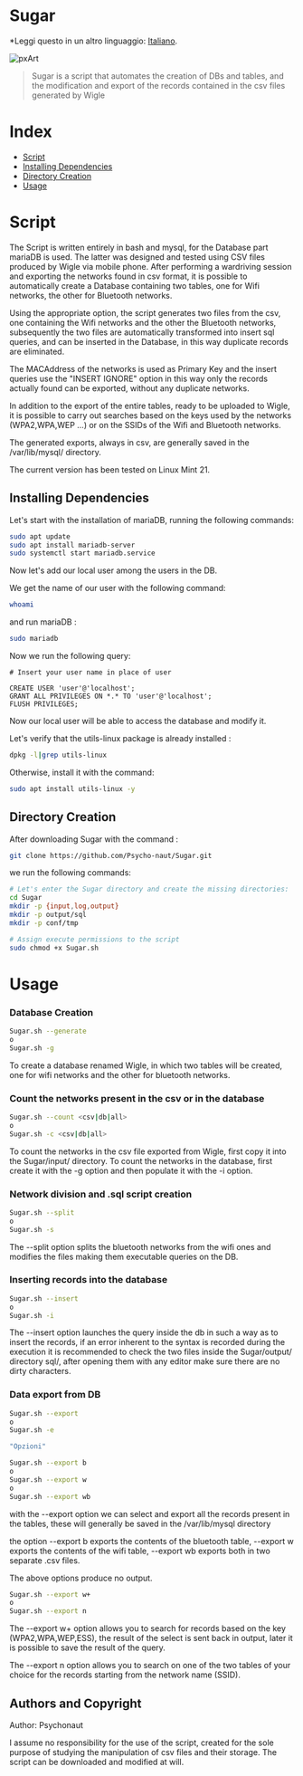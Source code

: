 # Sugar

*Leggi questo in un altro linguaggio: [Italiano](README.md).

![pxArt](https://user-images.githubusercontent.com/54377521/234706539-a601fed6-0a9e-441a-88a9-bacd4023848c.png)
> Sugar is a script that automates the creation of DBs and tables, and the modification and export of the records contained in the csv files generated by Wigle


# Index

- [Script](#script)
- [Installing Dependencies](#installing-dependencies)
- [Directory Creation](#directory-creation)
- [Usage](#usage)

# Script

The Script is written entirely in bash and mysql, for the Database part mariaDB is used.
The latter was designed and tested using CSV files produced by Wigle via mobile phone.
After performing a wardriving session and exporting the networks found in csv format, it is possible to automatically create a Database containing two tables, one for Wifi networks, the other for Bluetooth networks.

Using the appropriate option, the script generates two files from the csv, one containing the Wifi networks and the other the Bluetooth networks, subsequently the two files are automatically transformed into insert sql queries, and can be inserted in the Database, in this way duplicate records are eliminated.

The MACAddress of the networks is used as Primary Key and the insert queries use the "INSERT IGNORE" option in this way only the records actually found can be exported, without any duplicate networks.

In addition to the export of the entire tables, ready to be uploaded to Wigle, it is possible to carry out searches based on the keys used by the networks (WPA2,WPA,WEP ...) or on the SSIDs of the Wifi and Bluetooth networks.

The generated exports, always in csv, are generally saved in the /var/lib/mysql/ directory.

The current version has been tested on Linux Mint 21.

## Installing Dependencies

Let's start with the installation of mariaDB, running the following commands:

```bash
sudo apt update
sudo apt install mariadb-server
sudo systemctl start mariadb.service
```
Now let's add our local user among the users in the DB.

We get the name of our user with the following command:
```bash
whoami
```
and run mariaDB : 
```bash
sudo mariadb
```

Now we run the following query:

```mysql
# Insert your user name in place of user

CREATE USER 'user'@'localhost';
GRANT ALL PRIVILEGES ON *.* TO 'user'@'localhost';
FLUSH PRIVILEGES;
```

Now our local user will be able to access the database and modify it.

Let's verify that the utils-linux package is already installed :

```bash
dpkg -l|grep utils-linux
```
Otherwise, install it with the command:

```bash
sudo apt install utils-linux -y
```


## Directory Creation

After downloading Sugar with the command :

```bash
git clone https://github.com/Psycho-naut/Sugar.git
```

we run the following commands:

```bash
# Let's enter the Sugar directory and create the missing directories:
cd Sugar
mkdir -p {input,log,output}
mkdir -p output/sql
mkdir -p conf/tmp

# Assign execute permissions to the script 
sudo chmod +x Sugar.sh
```

# Usage

### Database Creation

```bash
Sugar.sh --generate
o
Sugar.sh -g
```
To create a database renamed Wigle, in which two tables will be created, one for wifi networks and the other for bluetooth networks.

### Count the networks present in the csv or in the database

```bash
Sugar.sh --count <csv|db|all>
o
Sugar.sh -c <csv|db|all>
```
To count the networks in the csv file exported from Wigle, first copy it into the Sugar/input/ directory.
To count the networks in the database, first create it with the -g option and then populate it with the -i option.

### Network division and .sql script creation

```bash
Sugar.sh --split
o
Sugar.sh -s
```
The --split option splits the bluetooth networks from the wifi ones and modifies the files making them executable queries on the DB.

### Inserting records into the database

```bash
Sugar.sh --insert
o
Sugar.sh -i
```
The --insert option launches the query inside the db in such a way as to insert the records, if an error inherent to the syntax is recorded during the execution it is recommended to check the two files inside the Sugar/output/ directory sql/, after opening them with any editor make sure there are no dirty characters.

### Data export from DB

```bash
Sugar.sh --export
o
Sugar.sh -e

"Opzioni"

Sugar.sh --export b
o
Sugar.sh --export w
o
Sugar.sh --export wb

```
with the --export option we can select and export all the records present in the tables, these will generally be saved in the /var/lib/mysql directory

the option --export b exports the contents of the bluetooth table, --export w exports the contents of the wifi table, --export wb exports both in two separate .csv files.

The above options produce no output.


```bash
Sugar.sh --export w+
o
Sugar.sh --export n
```

The --export w+ option allows you to search for records based on the key (WPA2,WPA,WEP,ESS), the result of the select is sent back in output, later it is possible to save the result of the query.

The --export n option allows you to search on one of the two tables of your choice for the records starting from the network name (SSID).


## Authors and Copyright

Author: Psychonaut

I assume no responsibility for the use of the script, created for the sole purpose of studying the manipulation of csv files and their storage.
The script can be downloaded and modified at will.

